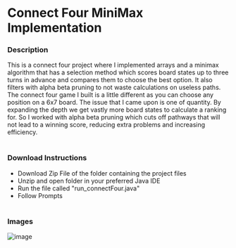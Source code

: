 # Connect Four MiniMax Implementation

### Description
This is a connect four project where I implemented arrays and a minimax algorithm that has a selection method which scores board states up to three turns in advance and compares them to choose the best option. It also filters with alpha beta pruning to not waste calculations on useless paths. The connect four game I built is a little different as you can choose any position on a 6x7 board. The issue that I came upon is one of quantity. By expanding the depth we get vastly more board states to calculate a ranking for. So I worked with alpha beta pruning which cuts off pathways that will not lead to a winning score, reducing extra problems and increasing efficiency. 
 <br> <br>
### Download Instructions
- Download Zip File of the folder containing the project files
- Unzip and open folder in your preferred Java IDE
- Run the file called "run_connectFour.java"
- Follow Prompts
  <br> <br>

### Images
![image](https://github.com/user-attachments/assets/34e45772-811f-46e0-8db1-f1454a805b29)
<br>
